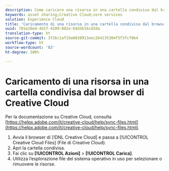 ```yaml
---
description: Come caricare una risorsa in una cartella condivisa dal browser Creative Cloud a Experience Cloud.
keywords: asset sharing;Creative Cloud;core services
solution: Experience Cloud
title: 'Caricamento di una risorsa in una cartella condivisa dal browser di Creative Cloud '
uuid: 701e28ed-4d1f-4109-882e-64d3b16cd2da
translation-type: ht
source-git-commit: 3f26c1af19a0838913eec2b4135304f5f3fcf0b4
workflow-type: ht
source-wordcount: '83'
ht-degree: 100%

---
```



# Caricamento di una risorsa in una cartella condivisa dal browser di Creative Cloud

Per la documentazione su Creative Cloud, consulta [https://helpx.adobe.com/it/creative-cloud/help/sync-files.html](https://helpx.adobe.com/it/creative-cloud/help/sync-files.html).

1. Avvia il browser di [!DNL Creative Cloud] e passa a [!UICONTROL Creative Cloud Files] (File di Creative Cloud).
1. Apri la cartella condivisa.
1. Fai clic su **[!UICONTROL Azioni]** > **[!UICONTROL Carica]**.
1. Utilizza l’esplorazione file del sistema operativo in uso per selezionare o rimuovere le risorse.
